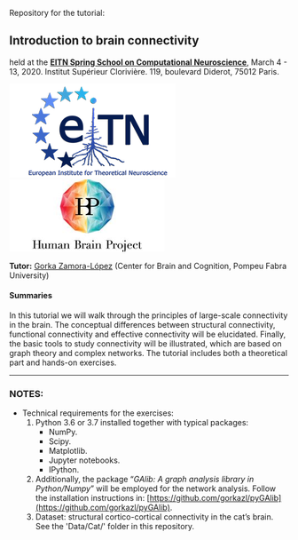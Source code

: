 Repository for the tutorial:

## Introduction to brain connectivity

held at the **[EITN Spring School on Computational Neuroscience](https://springschool2020.sciencesconf.org)**, March 4 - 13, 2020. Institut Supérieur Clorivière. 119, boulevard Diderot, 75012 Paris.

![EITN logo](Images/Logo_EITN.png)
![EITN logo](Images/Logo_HBP.jpeg)

**Tutor:**
[Gorka Zamora-López](http://www.zamora-lopez.xyz) (Center for Brain and Cognition, Pompeu Fabra University) 


#### Summaries
In this tutorial we will walk through the principles of large-scale connectivity in the brain. The conceptual differences between structural connectivity, functional connectivity and effective connectivity will be elucidated. Finally, the basic tools to study connectivity will be illustrated, which are based on graph theory and complex networks. The tutorial includes both a theoretical part and hands-on exercises.


----------------------

### NOTES:

- Technical requirements for the exercises:
	1. Python 3.6 or 3.7 installed together with typical packages:
		* NumPy.
		* Scipy.
		* Matplotlib.
		* Jupyter notebooks.
		* IPython.
	2. Additionally, the package “*GAlib: A graph analysis library in Python/Numpy*” will be employed for the network analysis. Follow the installation instructions in: [https://github.com/gorkazl/pyGAlib](https://github.com/gorkazl/pyGAlib).
	3. Dataset: structural cortico-cortical connectivity in the cat’s brain. See the 'Data/Cat/' folder in this repository.	 


